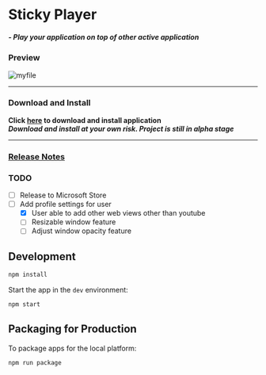 # Sticky Player

##### _- Play your application on top of other active application_

### Preview

![myfile](https://media.giphy.com/media/iwiVYCqN4PjuwmFwIt/giphy.gif)

---

### Download and Install

**Click [here](https://github.com/gitgregoryfuntera/sticky-player/releases/download/0.0.1/Sticky.Player.Setup.0.0.1.exe) to download and install application**\
**_Download and install at your own risk. Project is still in alpha stage_**

---

### [Release Notes](https://github.com/gitgregoryfuntera/sticky-player/releases)

### TODO

- [ ] Release to Microsoft Store
- [ ] Add profile settings for user
  - [x] User able to add other web views other than youtube
  - [ ] Resizable window feature
  - [ ] Adjust window opacity feature

## Development

```bash
npm install
```

Start the app in the `dev` environment:

```bash
npm start
```

## Packaging for Production

To package apps for the local platform:

```bash
npm run package
```
